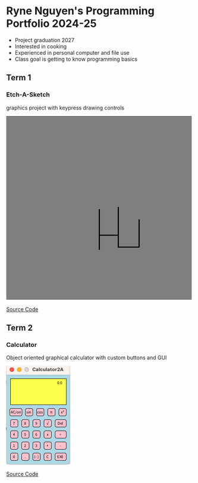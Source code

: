 # Ryne Nguyen's Programming Portfolio 2024-25
* Project graduation 2027
* Interested in cooking
* Experienced in personal computer and file use
* Class goal is getting to know programming basics

## Term 1
### Etch-A-Sketch
graphics project with keypress drawing controls

![Running App](https://github.com/ryne96/programmingportfolio2a/blob/main/images/etchHI.png)

[Source Code](https://github.com/ryne96/programmingportfolio2a/tree/main/src/etchASketch)

## Term 2
### Calculator
Object oriented graphical calculator with custom buttons and GUI

![Running App](https://github.com/ryne96/programmingportfolio2a/blob/main/images/calc96.png)

[Source Code](https://github.com/ryne96/programmingportfolio2a/tree/main/src/Calculator2A)
